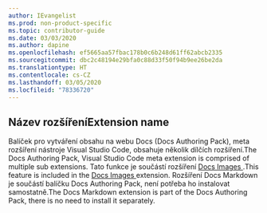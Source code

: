 ```yaml
---
author: IEvangelist
ms.prod: non-product-specific
ms.topic: contributor-guide
ms.date: 03/03/2020
ms.author: dapine
ms.openlocfilehash: ef5665aa57fbac178b0c6b248d61ff62abcb2335
ms.sourcegitcommit: dbc2c48194e29bfa0c88d33f50f94b9ee26be2da
ms.translationtype: HT
ms.contentlocale: cs-CZ
ms.lasthandoff: 03/05/2020
ms.locfileid: "78336720"
---
```

## <a name="extension-name"></a><span data-ttu-id="758f9-101">Název rozšíření</span><span class="sxs-lookup"><span data-stu-id="758f9-101">Extension name</span></span>

<span data-ttu-id="758f9-102">Balíček pro vytváření obsahu na webu Docs (Docs Authoring Pack), meta rozšíření nástroje Visual Studio Code, obsahuje několik dílčích rozšíření.</span><span class="sxs-lookup"><span data-stu-id="758f9-102">The Docs Authoring Pack, Visual Studio Code meta extension is comprised of multiple sub extensions.</span></span> <span data-ttu-id="758f9-103">Tato funkce je součástí rozšíření <a href="https://marketplace.visualstudio.com/items?itemName=docsmsft.docs-images" target="_blank">Docs Images <span class="docon docon-navigate-external x-hidden-focus"></span></a>.</span><span class="sxs-lookup"><span data-stu-id="758f9-103">This feature is included in the <a href="https://marketplace.visualstudio.com/items?itemName=docsmsft.docs-images" target="_blank">Docs Images <span class="docon docon-navigate-external x-hidden-focus"></span></a> extension.</span></span> <span data-ttu-id="758f9-104">Rozšíření Docs Markdown je součástí balíčku Docs Authoring Pack, není potřeba ho instalovat samostatně.</span><span class="sxs-lookup"><span data-stu-id="758f9-104">The Docs Markdown extension is part of the Docs Authoring Pack, there is no need to install it separately.</span></span>
